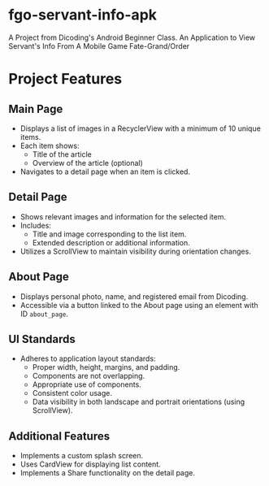 # fgo-servant-info-apk
A Project from Dicoding's Android Beginner Class. An Application to View Servant's Info From A Mobile Game Fate-Grand/Order

# Project Features

## Main Page
- Displays a list of images in a RecyclerView with a minimum of 10 unique items.
- Each item shows:
    - Title of the article
    - Overview of the article (optional)
- Navigates to a detail page when an item is clicked.

## Detail Page
- Shows relevant images and information for the selected item.
- Includes:
    - Title and image corresponding to the list item.
    - Extended description or additional information.
- Utilizes a ScrollView to maintain visibility during orientation changes.

## About Page
- Displays personal photo, name, and registered email from Dicoding.
- Accessible via a button linked to the About page using an element with ID `about_page`.

## UI Standards
- Adheres to application layout standards:
    - Proper width, height, margins, and padding.
    - Components are not overlapping.
    - Appropriate use of components.
    - Consistent color usage.
    - Data visibility in both landscape and portrait orientations (using ScrollView).

## Additional Features
- Implements a custom splash screen.
- Uses CardView for displaying list content.
- Implements a Share functionality on the detail page.
